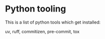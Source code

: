 # Python tooling

This is a list of python tools which get installed:

uv, ruff, commitizen, pre-commit, tox